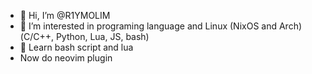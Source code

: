 - 👋 Hi, I’m @R1YMOLIM
- 👀 I’m interested in programing language and Linux (NixOS and Arch) (С/C++, Python, Lua, JS, bash)
- 🧐 Learn bash script and lua
- Now do neovim plugin

<!---
R1YMOLIM/R1YMOLIM is a ✨ special ✨ repository because its `README.md` (this file) appears on your GitHub profile.
You can click the Preview link to take a look at your changes.
--->
